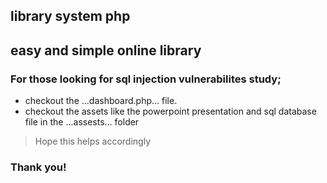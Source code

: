 ## library system php

## easy and simple online library

### For those looking for sql injection vulnerabilites study; 
- checkout the ...dashboard.php... file.
- checkout the assets like the powerpoint presentation and sql database file in the ...assests... folder

> Hope this helps accordingly

### Thank you!
